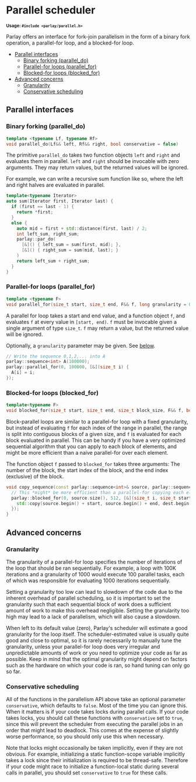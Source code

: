# Parallel scheduler

<small>**Usage: `#include <parlay/parallel.h>`**</small>

Parlay offers an interface for fork-join parallelism in the form of a binary fork operation, a parallel-for loop, and a blocked-for loop.

- [Parallel interfaces](#parallel-interfaces)
  * [Binary forking (parallel_do)](#binary-forking--parallel-do-)
  * [Parallel-for loops (parallel_for)](#parallel-for-loops--parallel-for-)
  * [Blocked-for loops (blocked_for)](#blocked-for-loops--blocked-for-)
- [Advanced concerns](#advanced-concerns)
  * [Granularity](#granularity)
  * [Conservative scheduling](#conservative-scheduling)

## Parallel interfaces

### Binary forking (parallel_do)

```c++
template <typename Lf, typename Rf>
void parallel_do(Lf&& left, Rf&& right, bool conservative = false)
```

The primitive `parallel_do` takes two function objects `left` and `right` and evaluates them in parallel. `left` and `right` should be invocable with zero arguments. They may return values, but the returned values will be ignored.

For example, we can write a recursive sum function like so, where the left and right halves are evaluated in parallel.

```c++
template<typename Iterator>
auto sum(Iterator first, Iterator last) {
  if (first == last - 1) {
    return *first;
  }
  else {
    auto mid = first + std::distance(first, last) / 2;
    int left_sum, right_sum;
	parlay::par_do(
	  [&]() { left_sum = sum(first, mid); },
	  [&]() { right_sum = sum(mid, last); }
	)
	return left_sum + right_sum;
  }
}
```

### Parallel-for loops (parallel_for)

```c++
template <typename F>
void parallel_for(size_t start, size_t end, F&& f, long granularity = 0, bool conservative = false);
```

A parallel for loop takes a start and end value, and a function object `f`, and evaluates `f` at every value in `[start, end)`. `f` must be invocable given a single argument of type `size_t`. `f` may return a value, but the returned value will be ignored.

Optionally, a `granularity` parameter may be given. See [below](#granularity).



```c++
// Write the sequence 0,1,2,... into A
parlay::sequence<int> A(100000);
parlay::parallel_for(0, 100000, [&](size_t i) {
  A[i] = i;
});
```

### Blocked-for loops (blocked_for)

```c++
template<typename F>
void blocked_for(size_t start, size_t end, size_t block_size, F&& f, bool conservative = false)
```

Block-parallel loops are similar to a parallel-for loop with a fixed granularity, but instead of evaluating `f` for each index of the range in parallel, the range is split into contiguous blocks of a given size, and `f` is evaluated for each block evaluated in parallel. This can be handy if you have a very optimized sequential algorithm that you can apply to each block of elements, and might be more efficient than a naive parallel-for over each element.

The function object `f` passed to `blocked_for` takes three arguments: The number of the block, the start index of the block, and the end index (exclusive) of the block.

```c++
void copy_sequence(const parlay::sequence<int>& source, parlay::sequence<int>& dest) {
  // This *might* be more efficient than a parallel-for copying each element individually
  parlay::blocked_for(0, source.size(), 512, [&](size_t i, size_t start, size_t end) {
    std::copy(source.begin() + start, source.begin() + end, dest.begin() + start);
  });
}
```

## Advanced concerns

### Granularity

The granularity of a parallel-for loop specifies the number of iterations of the loop that should be ran sequentially. For example, a loop with 100K iterations and a granularity of 1000 would execute 100 parallel tasks, each of which was responsible for evaluating 1000 iterations sequentially.

Setting a granularity too low can lead to slowdown of the code due to the inherent overhead of parallel scheduling, so it is important to set the granularity such that each sequential block of work does a sufficient amount of work to make this overhead negligible. Setting the granularity too high may lead to a lack of parallelism, which will also cause a slowdown.

When left to its default value (zero), Parlay's scheduler will estimate a good granularity for the loop itself. The scheduler-estimated value is usually quite good and close to optimal, so it is rarely necessarily to manually tune the granularity, unless your parallel-for loop does very irregular and unpredictable amounts of work or you need to optimize your code as far as possible. Keep in mind that the optimal granularity might depend on factors such as the hardware on which your code is ran, so hand tuning can only go so far.

### Conservative scheduling

All of the functions in the parallelism API above take an optional parameter `conservative`, which defaults to `false`. Most of the time you can ignore this. When it matters is if your code takes locks during parallel calls. If your code takes locks, you should call these functions with `conservative` set to `true`, since this will prevent the scheduler from executing the parallel jobs in an order that might lead to deadlock. This comes at the expense of slightly worse performance, so you should only use this when necessary.

Note that locks might occasionally be taken implicitly, even if they are not obvious. For example, initializing a static function-scope variable implicitly takes a lock since their initialization is required to be thread-safe.  Therefore if your code might race to initialize a function-local static during several calls in parallel, you should set `conservative` to `true` for these calls.
